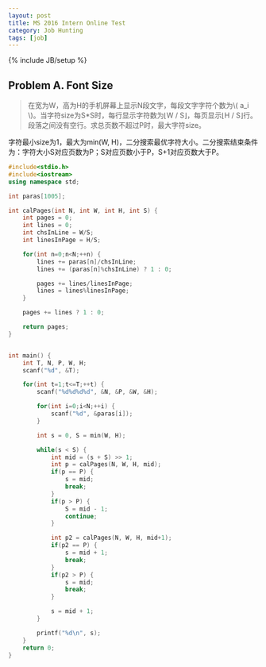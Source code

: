 ```yaml
---
layout: post
title: MS 2016 Intern Online Test
category: Job Hunting
tags: [job]
---
```

{% include JB/setup %}

## Problem A. Font Size

> 在宽为W，高为H的手机屏幕上显示N段文字，每段文字字符个数为\\( a_i \\)。当字符size为S*S时，每行显示字符数为⌊W / S⌋，每页显示⌊H / S⌋行。段落之间没有空行。求总页数不超过P时，最大字符size。

字符最小size为1，最大为min(W, H)，二分搜索最优字符大小。二分搜索结束条件为：字符大小S对应页数为P；S对应页数小于P，S+1对应页数大于P。

```c++
#include<stdio.h>
#include<iostream>
using namespace std;

int paras[1005];

int calPages(int N, int W, int H, int S) {
    int pages = 0;
    int lines = 0;
    int chsInLine = W/S;
    int linesInPage = H/S;

    for(int n=0;n<N;++n) {
        lines += paras[n]/chsInLine;
        lines += (paras[n]%chsInLine) ? 1 : 0;

        pages += lines/linesInPage;
        lines = lines%linesInPage;
    }

    pages += lines ? 1 : 0;

    return pages;
}


int main() {
    int T, N, P, W, H;
    scanf("%d", &T);

    for(int t=1;t<=T;++t) {
        scanf("%d%d%d%d", &N, &P, &W, &H);

        for(int i=0;i<N;++i) {
            scanf("%d", &paras[i]);
        }

        int s = 0, S = min(W, H);

        while(s < S) {
            int mid = (s + S) >> 1;
            int p = calPages(N, W, H, mid);
            if(p == P) {
                s = mid;
                break;
            }
            if(p > P) {
                S = mid - 1;
                continue;
            }

            int p2 = calPages(N, W, H, mid+1);
            if(p2 == P) {
                s = mid + 1;
                break;
            }
            if(p2 > P) {
                s = mid;
                break;
            }

            s = mid + 1;
        }

        printf("%d\n", s);
    }
    return 0;
}
```
